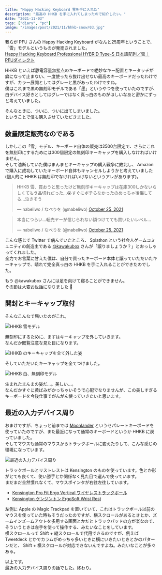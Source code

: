 ```yaml
---
title: "Happy Hacking Keyboard 雪を手に入れた"
description: "最高の HHKB を手に入れてしまったので紹介したい。"
date: "2021-11-03"
tags: ["diary", "pc"]
image: "/images/post/2021/11/hhkb-snow/03.jpg"
---
```


我らが PFU さんの Happy Hacking Keyboard がなんと25周年ということで、「雪」モデルというものが発売されました。  
[Happy Hacking Keyboard Professional HYBRID Type-S 日本語配列／雪｜PFUダイレクト](https://www.pfu.fujitsu.com/direct/hhkb/detail_pd-kb820ys.html)

HHKB といえば静電容量無接点のキーボードで絶妙なキー配置とキータッチが癖になって止まない、一度使ったら抜け出せない最高のキーボードだったわけですが、カラー展開としてはグレーと黒があったわけですね。  
僕はこれまで黒の無刻印モデルである「墨」というやつを使っていたのですが、白デバイス好きとしてはグレーではなく真っ白のものがほしいなあと密かにずっと考えていました。

そんなときに、ついに、ついに出てしまいました。  
ということで僕も購入させていただきました。

## 数量限定販売なのである

しかしこの「雪」モデル、キーボード自体の販売は2500台限定で、さらにこれを無刻印にするためには300個限定の無刻印キーキャップを購入しなければいけません。  
そして油断していた僕はまんまとキーキャップの購入戦争に敗北し、 Amazon で購入に成功していたキーボード自体もキャンセルしようかと考えていました(個人的に HHKB は無刻印でなければいけないというアレがあります)。

<blockquote class="twitter-tweet"><p lang="ja" dir="ltr">HHKB 雪、買おうと思ったけど無刻印キーキャップは在庫300しかないらしくてもう品切れだった…😭すぐにポチらなかったのめっちゃ後悔してる…泣きそう</p>&mdash; nabeliwo / なべりを (@nabeliwo) <a href="https://twitter.com/nabeliwo/status/1452643467063029767?ref_src=twsrc%5Etfw">October 25, 2021</a></blockquote> <script async src="https://platform.twitter.com/widgets.js" charset="utf-8"></script>

<blockquote class="twitter-tweet"><p lang="ja" dir="ltr">本当につらい…転売ヤーが信じられない額つけてても買いたいレベル…</p>&mdash; nabeliwo / なべりを (@nabeliwo) <a href="https://twitter.com/nabeliwo/status/1452644345127981057?ref_src=twsrc%5Etfw">October 25, 2021</a></blockquote> <script async src="https://platform.twitter.com/widgets.js" charset="utf-8"></script>

こんな感じで Twitter で病んでいたところ、 Splathon という社会人ゲームコミュニティの創造主である [@kawakubox](https://twitter.com/kawakubox) さんが「譲りましょうか？」とおっしゃってくれました。  
全力でお言葉に甘えた僕は、自分で買ったキーボード本体と譲っていただいたキーキャップで、晴れて完全真っ白の HHKB を手に入れることができたのでした。

もう @kawakubox さんには足を向けて寝ることができません。  
その節は大変お世話になりました :pray:

## 開封とキーキャップ取付

そんなこんなで届いたのがこれ。

![HHKB 雪モデル](/images/post/2021/11/hhkb-snow/01.jpg "HHKB 雪モデル")

無刻印にするために、まずはキーキャップを外していきます。  
なんだか閲覧注意な見た目になります。

![HHKB のキーキャップを全て外した姿](/images/post/2021/11/hhkb-snow/02.jpg "HHKB のキーキャップを全て外した姿")

そしていただいたキーキャップを全てつけました。

![HHKB 白、無刻印モデル](/images/post/2021/11/hhkb-snow/03.jpg "HHKB 白、無刻印モデル")

生まれたまんまの姿だ…。美しい…。  
なんだかすぐに黄ばみがかっちゃいそうで心配でなりませんが、この美しすぎるキーボードを今後仕事でがんがん使っていきたいと思います。

## 最近の入力デバイス周り

おまけですが、ちょっと前までは [Moonlander](https://www.zsa.io/moonlander/) というセパレートキーボードを使っていたのですが、また最近になって通常のキーボードというか HHKB に戻っていました。  
そしてマウスも通常のマウスからトラックボールに変えたりして、こんな感じの環境になっています。

![最近の入力デバイス周り](/images/post/2021/11/hhkb-snow/04.jpg "最近の入力デバイス周り")

トラックボールとリストレストは Kensington のものを使っています。色とか形がとても良くて、使い勝手とか関係なく見た目で選んで使っています。  
まだまだ全然慣れなくて、マウスポインタが右往左往しています。

- [Kensington Pro Fit Ergo Vertical ワイヤレストラックボール](https://www.amazon.co.jp/dp/B08WLQ4MM4)
- [Kensington ケンジントン ErgoSoft Wrist Rest](https://www.amazon.co.jp/dp/B08L94QDJY)

左側に Apple の Magic Trackpad を置いていて、これはトラックボール以前のマウスを使っていた時もそうだったのですが、横スクロールがあるときとか、ズームインズームアウトを多用する画面とかだとトラックパッドの方が楽なので、そういうときは左手を使って操作する、みたいなことをしています。  
横スクロールって Shift + 縦スクロールで代用できるのですが、例えば Tweetdeck とかでカラムがめっちゃ多いときに横にいきたいときとかのパターンだと、 Shift + 横スクロールが対応できないんですよね。みたいなことが多々ある。

以上です。  
最近の入力デバイス周りの話でした。終わり。
